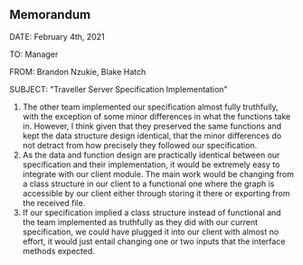 Memorandum
-
DATE: February 4th, 2021

TO: Manager

FROM: Brandon Nzukie, Blake Hatch

SUBJECT: "Traveller Server Specification Implementation"

 1. The other team implemented our specification almost fully truthfully, with the exception of some minor differences
 in what the functions take in. However, I think given that they preserved the same functions and kept the data
 structure design identical, that the minor differences do not detract from how precisely they followed our 
 specification. 
 2. As the data and function design are practically identical between our specification and their implementation, it
 would be extremely easy to integrate with our client module. The main work would be changing from a class structure in
 our client to a functional one where the graph is accessible by our client either through storing it there or exporting
 from the received file.
 3. If our specification implied a class structure instead of functional and the team implemented as truthfully as they
  did with our current specification, we could have plugged it into our client with almost no effort, it would just 
  entail changing one or two inputs that the interface methods expected.